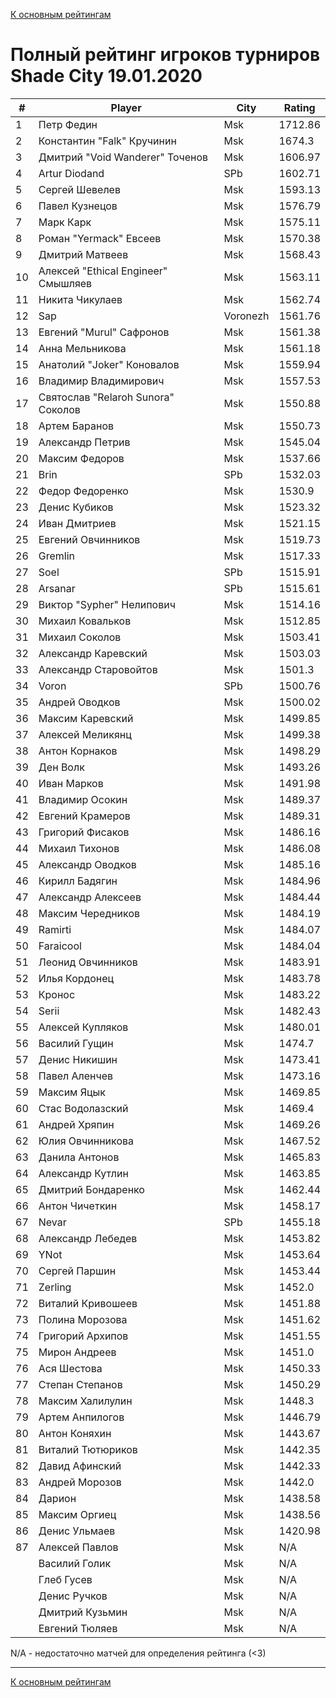 [К основным рейтингам](https://pee-kay.github.io/russian-wu-rating)
# Полный рейтинг игроков турниров Shade City 19.01.2020 #

| # |Player                             |City      |Rating  |
|---|-----------------------------------|----------|--------|
|  1|Петр Федин                         |Msk       |1712.86 |
|  2|Константин "Falk" Кручинин         |Msk       |1674.3  |
|  3|Дмитрий "Void Wanderer" Точенов    |Msk       |1606.97 |
|  4|Artur Diodand                      |SPb       |1602.71 |
|  5|Сергей Шевелев                     |Msk       |1593.13 |
|  6|Павел Кузнецов                     |Msk       |1576.79 |
|  7|Марк Карк                          |Msk       |1575.11 |
|  8|Роман "Yermack" Евсеев             |Msk       |1570.38 |
|  9|Дмитрий Матвеев                    |Msk       |1568.43 |
| 10|Алексей "Ethical Engineer" Смышляев|Msk       |1563.11 |
| 11|Никита Чикулаев                    |Msk       |1562.74 |
| 12|Sap                                |Voronezh  |1561.76 |
| 13|Евгений "Murul" Сафронов           |Msk       |1561.38 |
| 14|Анна Мельникова                    |Msk       |1561.18 |
| 15|Анатолий "Joker" Коновалов         |Msk       |1559.94 |
| 16|Владимир Владимирович              |Msk       |1557.53 |
| 17|Святослав "Relaroh Sunora" Соколов |Msk       |1550.88 |
| 18|Артем Баранов                      |Msk       |1550.73 |
| 19|Александр Петрив                   |Msk       |1545.04 |
| 20|Максим Федоров                     |Msk       |1537.66 |
| 21|Brin                               |SPb       |1532.03 |
| 22|Федор Федоренко                    |Msk       |1530.9  |
| 23|Денис Кубиков                      |Msk       |1523.32 |
| 24|Иван Дмитриев                      |Msk       |1521.15 |
| 25|Евгений Овчинников                 |Msk       |1519.73 |
| 26|Gremlin                            |Msk       |1517.33 |
| 27|Soel                               |SPb       |1515.91 |
| 28|Arsanar                            |SPb       |1515.61 |
| 29|Виктор "Sypher" Нелипович          |Msk       |1514.16 |
| 30|Михаил Ковальков                   |Msk       |1512.85 |
| 31|Михаил Соколов                     |Msk       |1503.41 |
| 32|Александр Каревский                |Msk       |1503.03 |
| 33|Александр Старовойтов              |Msk       |1501.3  |
| 34|Voron                              |SPb       |1500.76 |
| 35|Андрей Оводков                     |Msk       |1500.02 |
| 36|Максим Каревский                   |Msk       |1499.85 |
| 37|Алексей Меликянц                   |Msk       |1499.38 |
| 38|Антон Корнаков                     |Msk       |1498.29 |
| 39|Ден Волк                           |Msk       |1493.26 |
| 40|Иван Марков                        |Msk       |1491.98 |
| 41|Владимир Осокин                    |Msk       |1489.37 |
| 42|Евгений Крамеров                   |Msk       |1489.31 |
| 43|Григорий Фисаков                   |Msk       |1486.16 |
| 44|Михаил Тихонов                     |Msk       |1486.08 |
| 45|Александр Оводков                  |Msk       |1485.16 |
| 46|Кирилл Бадягин                     |Msk       |1484.96 |
| 47|Александр Алексеев                 |Msk       |1484.44 |
| 48|Максим Чередников                  |Msk       |1484.19 |
| 49|Ramirti                            |Msk       |1484.07 |
| 50|Faraicool                          |Msk       |1484.04 |
| 51|Леонид Овчинников                  |Msk       |1483.91 |
| 52|Илья Кордонец                      |Msk       |1483.78 |
| 53|Кронос                             |Msk       |1483.22 |
| 54|Serii                              |Msk       |1482.43 |
| 55|Алексей Купляков                   |Msk       |1480.01 |
| 56|Василий Гущин                      |Msk       |1474.7  |
| 57|Денис Никишин                      |Msk       |1473.41 |
| 58|Павел Аленчев                      |Msk       |1473.16 |
| 59|Максим Яцык                        |Msk       |1469.85 |
| 60|Стас Водолазский                   |Msk       |1469.4  |
| 61|Андрей Хряпин                      |Msk       |1469.26 |
| 62|Юлия Овчинникова                   |Msk       |1467.52 |
| 63|Данила Антонов                     |Msk       |1465.83 |
| 64|Александр Кутлин                   |Msk       |1463.85 |
| 65|Дмитрий Бондаренко                 |Msk       |1462.44 |
| 66|Антон Чичеткин                     |Msk       |1458.17 |
| 67|Nevar                              |SPb       |1455.18 |
| 68|Александр Лебедев                  |Msk       |1453.82 |
| 69|YNot                               |Msk       |1453.64 |
| 70|Сергей Паршин                      |Msk       |1453.44 |
| 71|Zerling                            |Msk       |1452.0  |
| 72|Виталий Кривошеев                  |Msk       |1451.88 |
| 73|Полина Морозова                    |Msk       |1451.62 |
| 74|Григорий Архипов                   |Msk       |1451.55 |
| 75|Мирон Андреев                      |Msk       |1451.0  |
| 76|Ася Шестова                        |Msk       |1450.33 |
| 77|Степан Степанов                    |Msk       |1450.29 |
| 78|Максим Халилулин                   |Msk       |1448.3  |
| 79|Артем Анпилогов                    |Msk       |1446.79 |
| 80|Антон Коняхин                      |Msk       |1443.67 |
| 81|Виталий Тютюриков                  |Msk       |1442.35 |
| 82|Давид Афинский                     |Msk       |1442.33 |
| 83|Андрей Морозов                     |Msk       |1442.0  |
| 84|Дарион                             |Msk       |1438.58 |
| 85|Максим Оргиец                      |Msk       |1438.56 |
| 86|Денис Ульмаев                      |Msk       |1420.98 |
| 87|Алексей Павлов                     |Msk       |   N/A  |
|   |Василий Голик                      |Msk       |   N/A  |
|   |Глеб Гусев                         |Msk       |   N/A  |
|   |Денис Ручков                       |Msk       |   N/A  |
|   |Дмитрий Кузьмин                    |Msk       |   N/A  |
|   |Евгений Тюляев                     |Msk       |   N/A  |

N/A - недостаточно матчей для определения рейтинга (<3)

---

[К основным рейтингам](https://pee-kay.github.io/russian-wu-rating)

